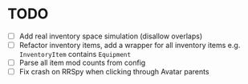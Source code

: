 # TODO

- [ ] Add real inventory space simulation (disallow overlaps)
- [ ] Refactor inventory items, add a wrapper for all inventory items e.g. `InventoryItem` contains `Equipment`
- [ ] Parse all item mod counts from config
- [ ] Fix crash on RRSpy when clicking through Avatar parents